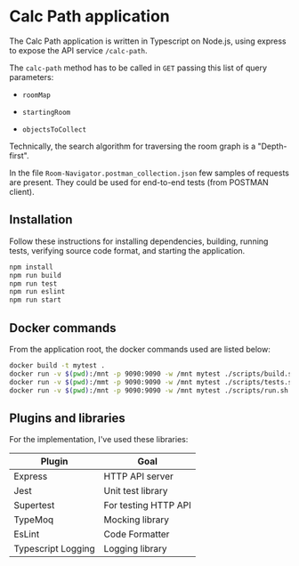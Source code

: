 # Calc Path application

The Calc Path application is written in Typescript on Node.js, using express to expose the API service `/calc-path`.

The `calc-path` method has to be called in `GET` passing this list of query parameters:

- `roomMap`

- `startingRoom`

- `objectsToCollect`

Technically, the search algorithm for traversing the room graph is a "Depth-first".

In the file `Room-Navigator.postman_collection.json` few samples of requests are present. They could be used for end-to-end tests (from POSTMAN client).

## Installation

Follow these instructions for installing dependencies, building, running tests, verifying source code format, and starting the application.

```sh
npm install
npm run build
npm run test
npm run eslint
npm run start
```

## Docker commands

From the application root, the docker commands used are listed below:

```sh
docker build -t mytest .
docker run -v $(pwd):/mnt -p 9090:9090 -w /mnt mytest ./scripts/build.sh
docker run -v $(pwd):/mmt -p 9090:9090 -w /mnt mytest ./scripts/tests.sh
docker run -v $(pwd):/mnt -p 9090:9090 -w /mnt mytest ./scripts/run.sh
```

## Plugins and libraries

For the implementation, I've used these libraries:

| Plugin | Goal |
| ------ | ------ |
| Express | HTTP API server |
| Jest | Unit test library |
| Supertest | For testing HTTP API |
| TypeMoq | Mocking library |
| EsLint | Code Formatter |
| Typescript Logging | Logging library |

